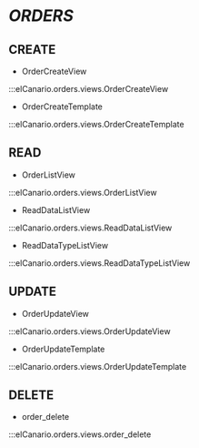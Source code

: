 # *ORDERS*

## CREATE

- OrderCreateView

:::elCanario.orders.views.OrderCreateView

- OrderCreateTemplate

:::elCanario.orders.views.OrderCreateTemplate

## READ

- OrderListView

:::elCanario.orders.views.OrderListView

- ReadDataListView

:::elCanario.orders.views.ReadDataListView

- ReadDataTypeListView

:::elCanario.orders.views.ReadDataTypeListView

## UPDATE

- OrderUpdateView

:::elCanario.orders.views.OrderUpdateView

- OrderUpdateTemplate

:::elCanario.orders.views.OrderUpdateTemplate

## DELETE

- order_delete

:::elCanario.orders.views.order_delete
